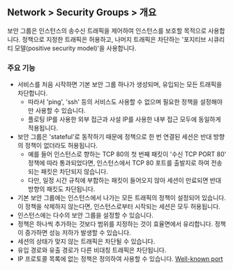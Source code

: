 ## Network > Security Groups > 개요

보안 그룹은 인스턴스의 송수신 트래픽을 제어하여 인스턴스를 보호할 목적으로 사용합니다. 정책으로 지정한 트래픽은 허용하고, 나머지 트래픽은 차단하는 '포지티브 시큐리티 모델(positive security model)'을 사용합니다.
 
### 주요 기능
* 서비스를 처음 시작하면 기본 보안 그룹 하나가 생성되며, 유입되는 모든 트래픽을 차단합니다. 
  * 따라서 'ping', 'ssh' 등의 서비스도 사용할 수 없으며 필요한 정책을 설정해야만 사용할 수 있습니다. 
  * 플로팅 IP를 사용한 외부 접근과 사설 IP를 사용한 내부 접근 모두에 동일하게 적용됩니다. 
* 보안 그룹은 'stateful'로 동작하기 때문에 정책으로 한 번 연결된 세션은 반대 방향의 정책이 없더라도 허용됩니다. 
  * 예를 들어 인스턴스로 향하는 TCP 80의 첫 번째 패킷이 '수신 TCP PORT 80' 정책에 따라 통과되었다면, 인스턴스에서 TCP 80 포트를 출발지로 하여 전송되는 패킷은 차단되지 않습니다. 
  * 다만, 일정 시간 규칙에 부합하는 패킷이 들어오지 않아 세션이 만료되면 반대 방향의 패킷도 차단됩니다. 
* 기본 보안 그룹에는 인스턴스에서 나가는 모든 트래픽의 정책이 설정되어 있습니다. 이 정책을 삭제하지 않는다면, 인스턴스로부터 시작되는 세션은 모두 허용됩니다.
* 인스턴스에는 다수의 보안 그룹을 설정할 수 있습니다.
* 정책은 하나씩 추가하는 것보다 범위를 지정하는 것이 효율면에서 유리합니다. 정책이 증가하면 성능 저하가 발생할 수 있습니다.
* 세션의 상태가 맞지 않는 트래픽은 차단될 수 있습니다.
* 유입 경로와 유출 경로가 다른 비대칭 트래픽은 차단됩니다.
* IP 프로토콜 목록에 없는 정책은 정의하여 사용할 수 있습니다. [Well-known port](https://en.wikipedia.org/wiki/List_of_TCP_and_UDP_port_numbers)


